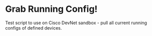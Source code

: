 # Grab Running Config!

Test script to use on Cisco DevNet sandbox - pull all current running configs of defined devices.

